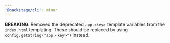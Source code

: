 ```yaml
---
'@backstage/cli': minor
---
```


**BREAKING**: Removed the deprecated `app.<key>` template variables from the `index.html` templating. These should be replaced by using `config.getString("app.<key>")` instead.
